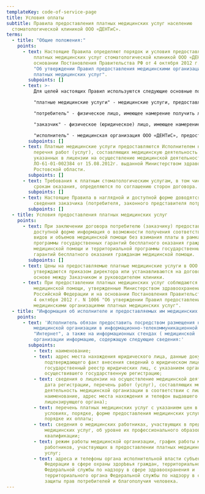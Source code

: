 ```yaml
---
templateKey: code-of-service-page
title: Условия оплаты
subtitle: Правила предоставления платных медицинских услуг населению
  стоматологической клиникой ООО «ДЕНТиС».
terms:
  - title: "Общие положения:"
    points:
      - text: Настоящие Правила определяют порядок и условия предоставления гражданам
          платных медицинских услуг стоматологической клиникой ООО «ДЕНТиС» на
          основании Постановления Правительства РФ от 4 октября 2012 г. N 1006
          "Об утверждении Правил предоставления медицинскими организациями
          платных медицинских услуг".
        subpoints: []
      - text: >-
          Для целей настоящих Правил используются следующие основные понятия:

          "платные медицинские услуги" - медицинские услуги, предоставляемые на возмездной основе за счет личных средств граждан, средств юридических лиц и иных средств на основании договоров, в том числе договоров добровольного медицинского страхования (далее - договор);

          "потребитель" - физическое лицо, имеющее намерение получить либо получающее платные медицинские услуги лично в соответствии с договором. Потребитель, получающий платные медицинские услуги, является пациентом, на которого распространяется действие Федерального закона "Об основах охраны здоровья граждан в Российской Федерации";

          "заказчик" - физическое (юридическое) лицо, имеющее намерение заказать (приобрести) либо заказывающее (приобретающее) платные медицинские услуги в соответствии с договором в пользу потребителя;

          "исполнитель" - медицинская организация ООО «ДЕНТиС», предоставляющая платные медицинские услуги потребителям.
        subpoints: []
      - text: Платные медицинские услуги предоставляются Исполнителем на основании
          перечня работ (услуг), составляющих медицинскую деятельность и
          указанных в лицензии на осуществление медицинской деятельности №
          ЛО-61-01-002384 от 15.08.2012г. выданной Министерством здравоохранения
          Ростовской области.
        subpoints: []
      - text: Требования к платным стоматологическим услугам, в том числе к их объему и
          срокам оказания, определяются по соглашению сторон договора.
        subpoints: []
      - text: Настоящие Правила в наглядной и доступной форме доводятся исполнителем до
          сведения заказчика (потребителя, законного представителя потребителя).
        subpoints: []
  - title: Условия предоставления платных медицинских услуг
    points:
      - text: При заключении договора потребителю (заказчику) предоставляется в
          доступной форме информация о возможности получения соответствующих
          видов и объемов медицинской помощи без взимания платы в рамках
          программы государственных гарантий бесплатного оказания гражданам
          медицинской помощи и территориальной программы государственных
          гарантий бесплатного оказания гражданам медицинской помощи.
        subpoints: []
      - text: Цены на предоставляемые платные медицинские услуги в ООО «ДЕНТиС»
          утверждаются приказом директора или устанавливаются на договорной
          основе между Заказчиком и руководителем клиники.
      - text: При предоставлении платных медицинских услуг соблюдаются порядки оказания
          медицинской помощи, утвержденные Министерством здравоохранения
          Российской Федерации и на основании Постановления Правительства РФ от
          4 октября 2012 г. N 1006 "Об утверждении Правил предоставления
          медицинскими организациями платных медицинских услуг".
  - title: "Информация об исполнителе и предоставляемых им медицинских услугах:"
    points:
      - text: 'Исполнитель обязан предоставить посредством размещения на сайте
          медицинской организации в информационно-телекоммуникационной сети
          "Интернет", а также на информационных стендах ( медицинской
          организации информацию, содержащую следующие сведения:'
        subpoints:
          - text: наименование;
          - text: адрес места нахождения юридического лица, данные документа,
              подтверждающего факт внесения сведений о юридическом лице в Единый
              государственный реестр юридических лиц, с указанием органа,
              осуществившего государственную регистрацию;
          - text: сведения о лицензии на осуществление медицинской деятельности (номер и
              дата регистрации, перечень работ (услуг), составляющих медицинскую
              деятельность медицинской организации в соответствии с лицензией,
              наименование, адрес места нахождения и телефон выдавшего ее
              лицензирующего органа);
          - text: перечень платных медицинских услуг с указанием цен в рублях, сведения об
              условиях, порядке, форме предоставления медицинских услуг и
              порядке их оплаты;
          - text: сведения о медицинских работниках, участвующих в предоставлении платных
              медицинских услуг, об уровне их профессионального образования и
              квалификации;
          - text: режим работы медицинской организации, график работы медицинских
              работников, участвующих в предоставлении платных медицинских
              услуг;
          - text: адреса и телефоны органа исполнительной власти субъекта Российской
              Федерации в сфере охраны здорЬвья граждан, территориального органа
              Федеральной службы по надзору в сфере здравоохранения и
              территориального органа Федеральной службы по надзору в сфере
              защиты прав потребителей и благополучия человека.
---
```

